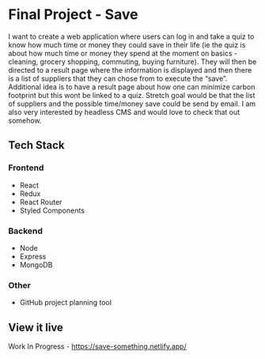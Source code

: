 # Final Project - Save

I want to create a web application where users can log in and take a quiz to know how much time or money they could save in their life (ie the quiz is about how much time or money they spend at the moment on basics - cleaning, grocery shopping, commuting, buying furniture). They will then be directed to a result page where the information is displayed and then there is a list of suppliers that they can chose from to execute the “save”. Additional idea is to have a result page about how one can minimize carbon footprint but this wont be linked to a quiz. Stretch goal would be that the list of suppliers and the possible time/money save could be send by email. I am also very interested by headless CMS and would love to check that out somehow.

## Tech Stack

### Frontend

- React
- Redux
- React Router
- Styled Components

### Backend

- Node
- Express
- MongoDB

### Other

- GitHub project planning tool

## View it live

Work In Progress - https://save-something.netlify.app/
